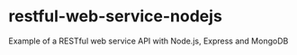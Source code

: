 # restful-web-service-nodejs
Example of a RESTful web service API with Node.js, Express and MongoDB 
